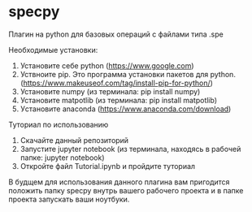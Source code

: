 # specpy
Плагин на python для базовых операций с файлами типа .spe

Необходимые установки:
  1) Установите себе python (https://www.google.com)
  2) Уствноите pip. Это программа установки пакетов для python.(https://www.makeuseof.com/tag/install-pip-for-python/)
  3) Установите numpy (из терминала: pip install numpy)
  4) Установите matpotlib (из терминала: pip install matpotlib)
  5) Уcтановите anaconda (https://www.anaconda.com/download)
  
Туториал по использованию
  1) Скачайте данный репозиторий
  2) Запустите jupyter notebook (из терминала, находясь в рабочей папке: jupyter notebook)
  3) Откройте файл Tutorial.ipynb и пройдите туториал
  
В будщем для использования данного плагина вам пригодится положить папку specpy внутрь вашего рабочего проекта и в папке проекта запускать ваши ноутбуки.
